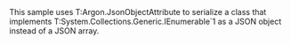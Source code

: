 <?xml version="1.0" encoding="utf-8"?>
<topic id="JsonObjectAttributeOverrideIEnumerable" revisionNumber="1">
  <developerConceptualDocument xmlns="http://ddue.schemas.microsoft.com/authoring/2003/5" xmlns:xlink="http://www.w3.org/1999/xlink">
    <introduction>
      <para>This sample uses <codeEntityReference>T:Argon.JsonObjectAttribute</codeEntityReference>
      to serialize a class that implements <codeEntityReference>T:System.Collections.Generic.IEnumerable`1</codeEntityReference> as
      a JSON object instead of a JSON array.</para>
    </introduction>
    <section>
      <title>Sample</title>
      <content>
        <code lang="cs" source="..\Src\Tests\Documentation\Samples\Serializer\JsonObjectAttributeOverrideIEnumerable.cs" region="Types" title="Types" />
        <code lang="cs" source="..\Src\Tests\Documentation\Samples\Serializer\JsonObjectAttributeOverrideIEnumerable.cs" region="Usage" title="Usage" />
      </content>
    </section>
  </developerConceptualDocument>
</topic>
